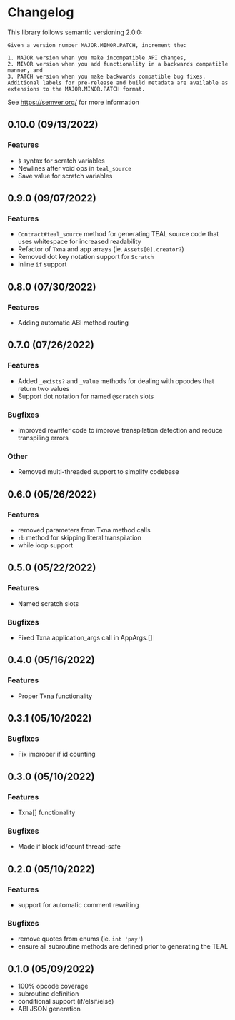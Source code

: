 # Changelog

This library follows semantic versioning 2.0.0:

```
Given a version number MAJOR.MINOR.PATCH, increment the:

1. MAJOR version when you make incompatible API changes,
2. MINOR version when you add functionality in a backwards compatible manner, and
3. PATCH version when you make backwards compatible bug fixes.
Additional labels for pre-release and build metadata are available as extensions to the MAJOR.MINOR.PATCH format.
```

See https://semver.org/ for more information

## 0.10.0 (09/13/2022)
### Features
- `$` syntax for scratch variables
- Newlines after void ops in `teal_source`
- Save value for scratch variables

## 0.9.0 (09/07/2022)

### Features
- `Contract#teal_source` method for generating TEAL source code that uses whitespace for increased readability
- Refactor of `Txna` and app arrays (ie. `Assets[0].creator?`)
- Removed dot key notation support for `Scratch`
- Inline `if` support

## 0.8.0 (07/30/2022)

### Features
- Adding automatic ABI method routing

## 0.7.0 (07/26/2022)

### Features
- Added `_exists?` and `_value` methods for dealing with opcodes that return two values
- Support dot notation for named `@scratch` slots

### Bugfixes
- Improved rewriter code to improve transpilation detection and reduce transpiling errors

### Other
- Removed multi-threaded support to simplify codebase


## 0.6.0 (05/26/2022)

### Features
- removed parameters from Txna method calls
- `rb` method for skipping literal transpilation
- while loop support

## 0.5.0 (05/22/2022)

### Features
- Named scratch slots

### Bugfixes
- Fixed Txna.application_args call in AppArgs.[]

## 0.4.0 (05/16/2022)

### Features
- Proper Txna functionality

## 0.3.1 (05/10/2022)

### Bugfixes
- Fix improper if id counting

## 0.3.0 (05/10/2022)

### Features
- Txna[] functionality

### Bugfixes 
- Made if block id/count thread-safe

## 0.2.0 (05/10/2022)

### Features
- support for automatic comment rewriting

### Bugfixes
- remove quotes from enums (ie. `int 'pay'`)
- ensure all subroutine methods are defined prior to generating the TEAL

## 0.1.0 (05/09/2022)
- 100% opcode coverage
- subroutine definition
- conditional support (if/elsif/else)
- ABI JSON generation
